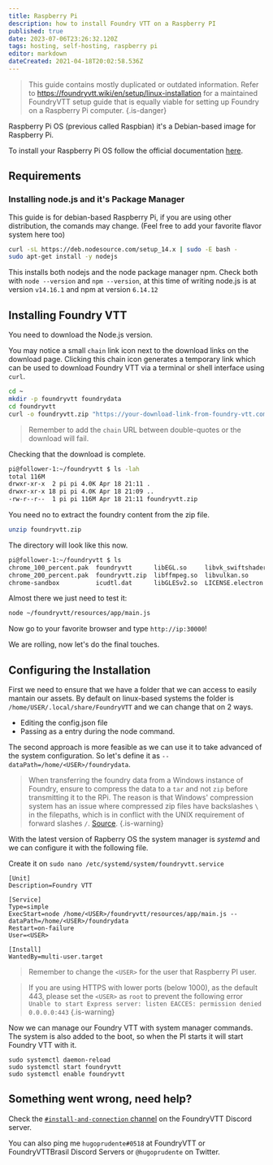 ```yaml
---
title: Raspberry Pi
description: how to install Foundry VTT on a Raspberry PI
published: true
date: 2023-07-06T23:26:32.120Z
tags: hosting, self-hosting, raspberry pi
editor: markdown
dateCreated: 2021-04-18T20:02:58.536Z
---
```


>This guide contains mostly duplicated or outdated information. 
Refer to https://foundryvtt.wiki/en/setup/linux-installation for a maintained FoundryVTT setup guide that is equally viable for setting up Foundry on a Raspberry Pi computer.
{.is-danger}


Raspberry Pi OS (previous called Raspbian) it's a Debian-based image for Raspberry Pi.

To install your Raspberry Pi OS follow the official documentation [here](https://www.raspberrypi.org/documentation/installation/installing-images/).

## Requirements

### Installing node.js and it's Package Manager


This guide is for debian-based Raspberry Pi, if you are using other distribution, the comands may change. (Feel free to add your favorite flavor system here too)

```bash 
curl -sL https://deb.nodesource.com/setup_14.x | sudo -E bash -
sudo apt-get install -y nodejs
```
This installs both nodejs and the node package manager npm. Check both with `node --version` and `npm --version`, at this time of writing node.js is at version `v14.16.1` and npm at version `6.14.12`

## Installing Foundry VTT

You need to download the Node.js version.

You may notice a small `chain` link icon next to the download links on the download page. Clicking this chain icon generates a temporary link which can be used to download Foundry VTT via a terminal or shell interface using `curl`.

```bash
cd ~
mkdir -p foundryvtt foundrydata
cd foundryvtt
curl -o foundryvtt.zip "https://your-download-link-from-foundry-vtt.com-here/"
```

> Remember to add the `chain` URL between double-quotes or the download will fail. 

Checking that the download is complete.

```bash
pi@follower-1:~/foundryvtt $ ls -lah
total 116M
drwxr-xr-x  2 pi pi 4.0K Apr 18 21:11 .
drwxr-xr-x 18 pi pi 4.0K Apr 18 21:09 ..
-rw-r--r--  1 pi pi 116M Apr 18 21:11 foundryvtt.zip
```

You need no to extract the foundry content from the zip file.

```bash
unzip foundryvtt.zip
```

The directory will look like this now.

```bash
pi@follower-1:~/foundryvtt $ ls
chrome_100_percent.pak  foundryvtt      libEGL.so     libvk_swiftshader.so  LICENSES.chromium.html  resources.pak      v8_context_snapshot.bin
chrome_200_percent.pak  foundryvtt.zip  libffmpeg.so  libvulkan.so          locales                 snapshot_blob.bin  vk_swiftshader_icd.json
chrome-sandbox          icudtl.dat      libGLESv2.so  LICENSE.electron.txt  resources               swiftshader
```

Almost there we just need to test it:

```bash
node ~/foundryvtt/resources/app/main.js
```

Now go to your favorite browser and type `http://ip:30000`!

We are rolling, now let's do the final touches.

## Configuring the Installation

First we need to ensure that we have a folder that we can access to easily mantain our assets. By default on linux-based systems the folder is `/home/USER/.local/share/FoundryVTT` and we can change that on 2 ways.

* Editing the config.json file 
* Passing as a entry during the node command.

The second approach is more feasible as we can use it to take advanced of the system configuration. So let's define it as `--dataPath=/home/<USER>/foundrydata`.

> When transferring the foundry data from a Windows instance of Foundry, ensure to compress the data to a `tar` and not `zip` before transmitting it to the RPi. The reason is that Windows' compression system has an issue where compressed zip files have backslashes `\` in the filepaths, which is in conflict with the UNIX requirement of forward slashes `/`. [Source](https://github.com/PowerShell/Microsoft.PowerShell.Archive/pull/62). {.is-warning} 

With the latest version of Rapberry OS the system manager is *systemd* and we can configure it with the following file. 

Create it on `sudo nano /etc/systemd/system/foundryvtt.service`
 
```
[Unit]
Description=Foundry VTT

[Service]
Type=simple
ExecStart=node /home/<USER>/foundryvtt/resources/app/main.js --dataPath=/home/<USER>/foundrydata
Restart=on-failure
User=<USER>

[Install]
WantedBy=multi-user.target
```

> Remember to change the `<USER>` for the user that Raspberry PI user.

> If you are using HTTPS with lower ports (below 1000), as the default 443, please set the `<USER>` as `root` to prevent the following error `Unable to start Express server: listen EACCES: permission denied 0.0.0.0:443` {.is-warning}

Now we can manage our Foundry VTT with system manager commands. The system is also added to the boot, so when the PI starts it will start Foundry VTT with it.

```
sudo systemctl daemon-reload
sudo systemctl start foundryvtt
sudo systemctl enable foundryvtt
```

## Something went wrong, need help?

Check the [`#install-and-connection` channel](https://discord.com/channels/170995199584108546/689889940590690323) on the FoundryVTT Discord server.

You can also ping me `hugoprudente#0518` at FoundryVTT or FoundryVTTBrasil Discord Servers or `@hugoprudente` on Twitter.





